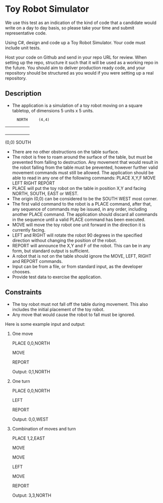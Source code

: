 # Toy Robot Simulator


We use this test as an indication of the kind of code that a candidate would write on a day to
day basis, so please take your time and submit representative code.

Using C#, design and code up a Toy Robot Simulator. Your code must include unit tests.

Host your code on Github and send in your repo URL for review. When setting up the repo,
structure it such that it will be used as a working repo in the future. You should aim to deliver
production ready code, and your repository should be structured as you would if you were
setting up a real repository.

## Description
- The application is a simulation of a toy robot moving on a square tabletop, of
dimensions 5 units x 5 units.

        NORTH     (4,4)

|   |   |   |   |   |
|---|---|---|---|---|
|   |   |   |   |   |
|   |   |   |   |   |
|   |   |   |   |   |
|   |   |   |   |   |

(0,0)     SOUTH

- There are no other obstructions on the table surface.
- The robot is free to roam around the surface of the table, but must be prevented from
falling to destruction. Any movement that would result in the robot falling from the
table must be prevented, however further valid movement commands must still be
allowed.
The application should be able to read in any one of the following commands:
PLACE X,Y,F
MOVE
LEFT
RIGHT
REPORT
- PLACE will put the toy robot on the table in position X,Y and facing NORTH, SOUTH,
EAST or WEST.
- The origin (0,0) can be considered to be the SOUTH WEST most corner.
- The first valid command to the robot is a PLACE command, after that, any sequence
of commands may be issued, in any order, including another PLACE command. The
application should discard all commands in the sequence until a valid PLACE
command has been executed.
- MOVE will move the toy robot one unit forward in the direction it is currently facing.
- LEFT and RIGHT will rotate the robot 90 degrees in the specified direction without
changing the position of the robot.
- REPORT will announce the X,Y and F of the robot. This can be in any form, but
standard output is sufficient.
- A robot that is not on the table should ignore the MOVE, LEFT, RIGHT and REPORT
commands.
- Input can be from a file, or from standard input, as the developer chooses.
- Provide test data to exercise the application.

## Constraints
- The toy robot must not fall off the table during movement. This also includes the initial
placement of the toy robot.
- Any move that would cause the robot to fall must be ignored.

Here is some example input and output:

1. One move

   PLACE 0,0,NORTH

   MOVE

   REPORT

   Output: 0,1,NORTH

2. One turn

   PLACE 0,0,NORTH

   LEFT

   REPORT

   Output: 0,0,WEST

3. Combination of moves and turn

   PLACE 1,2,EAST

   MOVE

   MOVE

   LEFT

   MOVE

   REPORT

   Output: 3,3,NORTH